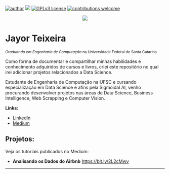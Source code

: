 [![author](https://img.shields.io/badge/author-carlosfab-red.svg)](https://www.linkedin.com/in/carlosfab) [![](https://img.shields.io/badge/python-3.7+-blue.svg)](https://www.python.org/downloads/release/python-365/) [![GPLv3 license](https://img.shields.io/badge/License-GPLv3-blue.svg)](http://perso.crans.org/besson/LICENSE.html) [![contributions welcome](https://img.shields.io/badge/contributions-welcome-brightgreen.svg?style=flat)](https://github.com/carlosfab/data_science/issues)

<p align="center">
  <img src="banner.png" >
</p>

# Jayor Teixeira
<sub>*Graduando em Engenharia de Computação* na Universidade Federal de Santa Catarina</sub>

Como forma de documentar e compartilhar minhas habilidades e conhecimento adquiridos de cursos e livros, criei este repositório no qual irei adicionar projetos relacionados a Data Science.

Estudante de Engenharia de Computação na UFSC e cursando especialização em Data Science e afins pela Sigmoidal AI, venho procurando desenvolver projetos nas áreas de Data Science, Business Intelligence, Web Scrapping e Computer Vision.


**Links:**
* [LinkedIn](https://www.linkedin.com/in/jayorteixeira/)
* [Medium](https://medium.com/@jayorteixeira)


## Projetos:
Veja os tutoriais publicados no Medium:

* **Analisando os Dados do Airbnb** https://bit.ly/2L2cMwy


---




